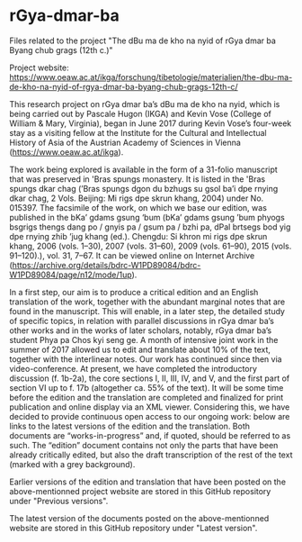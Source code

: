 # rGya-dmar-ba

Files related to the project "The dBu ma de kho na nyid of rGya dmar ba Byang chub grags (12th c.)"

Project website: https://www.oeaw.ac.at/ikga/forschung/tibetologie/materialien/the-dbu-ma-de-kho-na-nyid-of-rgya-dmar-ba-byang-chub-grags-12th-c/

This research project on rGya dmar ba’s dBu ma de kho na nyid, which is being carried out by Pascale Hugon (IKGA) and Kevin Vose (College of William & Mary, Virginia), began in June 2017 during Kevin Vose’s four-week stay as a visiting fellow at the Institute for the Cultural and Intellectual History of Asia of the Austrian Academy of Sciences in Vienna (https://www.oeaw.ac.at/ikga). 

The work being explored is available in the form of a 31-folio manuscript that was preserved in 'Bras spungs monastery. It is listed in the 'Bras spungs dkar chag (’Bras spungs dgon du bzhugs su gsol ba’i dpe rnying dkar chag, 2 Vols. Beijing: Mi rigs dpe skrun khang, 2004) under No. 015397. 
The facsimile of the work, on which we base our edition, was published in the bKa’ gdams gsung ‘bum (bKa’ gdams gsung ʼbum phyogs bsgrigs thengs dang po / gnyis pa / gsum pa / bzhi pa, dPal brtsegs bod yig dpe rnying zhib ʼjug khang (ed.). Chengdu: Si khron mi rigs dpe skrun khang, 2006 (vols. 1–30), 2007 (vols. 31–60), 2009 (vols. 61–90), 2015 (vols. 91–120).), vol. 31, 7–67. It can be viewed online on Internet Archive (https://archive.org/details/bdrc-W1PD89084/bdrc-W1PD89084/page/n12/mode/1up).

In a first step, our aim is to produce a critical edition and an English translation of the work, together with the abundant marginal notes that are found in the manuscript. This will enable, in a later step, the detailed study of specific topics, in relation with parallel discussions in rGya dmar ba’s other works and in the works of later scholars, notably, rGya dmar ba’s student Phya pa Chos kyi seng ge. A month of intensive joint work in the summer of 2017 allowed us to edit and translate about 10% of the text, together with the interlinear notes. Our work has continued since then via video-conference. At present, we have completed the introductory discussion (f. 1b-2a), the core sections I, II, III, IV, and V, and the first part of section VI up to f. 17b (altogether ca. 55% of the text). It will be some time before the edition and the translation are completed and finalized for print publication and online display via an XML viewer. Considering this, we have decided to provide continuous open access to our ongoing work: below are links to the latest versions of the edition and the translation. Both documents are “works-in-progress” and, if quoted, should be referred to as such. The “edition” document contains not only the parts that have been already critically edited, but also the draft transcription of the rest of the text (marked with a grey background).

Earlier versions of the edition and translation that have been posted on the above-mentionned project website are stored in this GitHub repository under "Previous versions".

The latest version of the documents posted on the above-mentionned website are stored in this GitHub repository under "Latest version".
